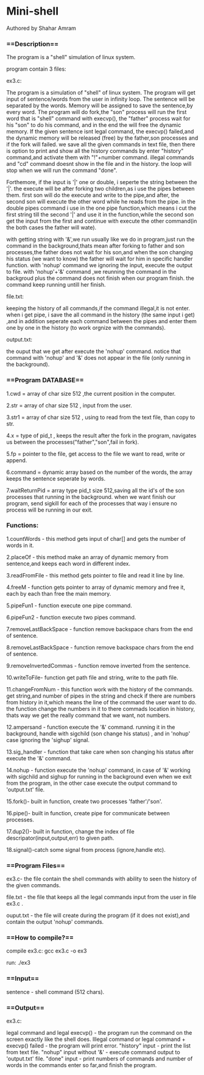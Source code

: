# Mini-shell
Authored by Shahar Amram


### ==Description==

The program is a  "shell" simulation of linux system.

program contain 3 files:

ex3.c:

The program is a simulation of "shell" of linux system.
The program will get input of sentence/words from the user in infinity loop.
The sentence will be separated by the words.
Memory will be assigned to save the sentence,by every word.
The program will do fork,the "son" process will run the first word that is "shell" command with execvp(), the "father" process wait for his "son" to do his command, and in the end the will free the dynamic memory.
If the given sentence isnt legal command, the execvp() failed,and the dynamic memory will be released (free) by the father,son processes and if the fork will failed. 
we save all the given commands in text file, then there is option to print and show all the history commands by enter "history" command,and activate them with "!"+number command.
illegal commands and "cd" command doesnt show in the file and in the history.
the loop will stop when we will run the command "done".

Forthemore, if the input is '|' one or double, i seperte the string between the '|'. 
the execute will be after forking two children,as i use the pipes between them.
first son will do the execute and write to the pipe,and after, the second son will execute the other word while he reads from the pipe. in the double pipes command i use in the one pipe function,which means i cut the first string till the second '|' and use it in the function,while the second son get the input from the first and continue with execute the other command(in the both cases the father will wate).

with getting string with '&',we run usually like we do in program,just run the command in the background,thats mean after forking to father and son processes,the father does not wait for his son,and when the son changing his status (we want to know) the father will wait for him in specific handler function.
with 'nohup' command we ignoring the input, execute the output to file.
with 'nohup'+'&' command ,we reunning the command in the backgroud plus the command does not finish when our program finish. the command keep running untill her finish.

file.txt:

keeping the history of all commands,if the command illegal,it is not enter.
when i get pipe, i save the all command in the history (the same input i get) ,and in addition seperate each command between the pipes and enter them one by one in the history (to work orgnize with the commands).

output.txt:

the ouput that we get after execute the 'nohup' command. notice that command with 'nohup' and '&' does not appear in the file (only running in the background).


### ==Program DATABASE==

1.cwd = array of char size 512 ,the current position in the computer.

2.str = array of char size 512 , input from the user.

3.str1 = array of char size 512 , using to read from the text file, than copy to str.

4.x = type of pid_t , keeps the result after the fork in the program, navigates us between the processes("father","son",fail in fork).

5.fp = pointer to the file, get access to the file we want to read, write or append.

6.command = dynamic array based on the number of the words, the array keeps the sentence seperate by words.


7.waitReturnPid = array type pid_t size 512,saving all the id's of the son processes that running in the background. when we want finish our program, send sigkill for each of the processes that way i ensure no process will be running in our exit.



### Functions:

1.countWords - this method gets input of char[] and gets the number of words in it.

2.placeOf - this method make an array of dynamic memory from sentence,and keeps each word in different index. 

3.readFromFile - this method gets pointer to file and read it line by line.

4.freeM - function gets pointer to array of dynamic memory and free it, each by each than free the main memory.

5.pipeFun1 - function execute one pipe command.

6.pipeFun2 - function execute two pipes command.

7.removeLastBackSpace - function remove backspace chars from the end of sentence.

8.removeLastBackSpace - function remove backspace chars from the end of sentence.

9.removeInvertedCommas - function remove inverted from the sentence.

10.writeToFile- function get path file and string, write to the path file.

11.changeFromNum - this function work with the history of the commands. get string,and number of pipes in the string and check if there are numbers from history in it,which means the line of the command the user want to do. the function change the numbers in it to there commads location in history, thats way we get the really command that we want, not numbers.

12.ampersand - function execute the '&' command. running it in the background, handle with sigchild (son change his status) , and in 'nohup' case ignoring the 'sighup' signal.

13.sig_handler - function that take care when son changing his status after execute the '&' command.

14.nohup - function execute the 'nohup' command, in case of '&' working with sigchild and sighup for running in the background even when we exit from the program, in the other case execute the output command to 'output.txt' file.

15.fork()- built in function, create two processes 'father'/'son'.

16.pipe()- built in function, create pipe for communicate between processes.

17.dup2()- built in function, change the index of file descripator(input,output,err) to given path. 

18.signal()-catch some signal from process (ignore,handle etc).




### ==Program Files==

ex3.c- the file contain the shell commands with ability to seen the history of the given commands.

file.txt - the file that keeps all the legal commands input from the user in file ex3.c .

ouput.txt - the file will create during the program (if it does not exist),and contain the output 'nohup' commands.




### ==How to compile?==

compile ex3.c: gcc ex3.c -o ex3

run: ./ex3


### ==Input==

sentence - shell command (512 chars).

### ==Output==

ex3.c:

legal command and legal execvp() - the program run the command on the screen exactly like the shell does.
Illegal command or legal command + execvp() failed - the program will print error.
"history" input - print the list from text file.
"nohup" input without '&' - execute command output to 'output.txt' file.
"done" input - print numbers of commands and number of words in the commands enter so far,and finish the program.


